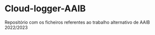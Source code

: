 # Cloud-logger-AAIB
Repositório com os ficheiros referentes ao trabalho alternativo de AAIB 2022/2023
